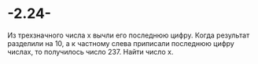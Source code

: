 # -2.24-
Из трехзначного числа x вычли его последнюю цифру. Когда результат разделили на 10, а к частному слева приписали последнюю цифру числаx, то получилось число 237. Найти число x.
